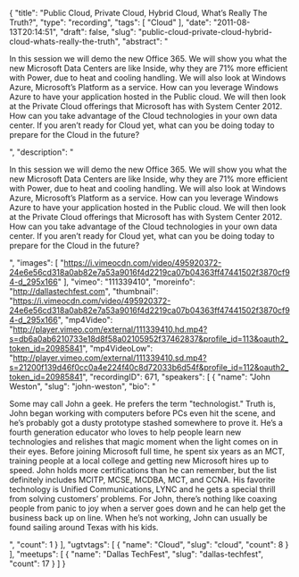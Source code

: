 {
  "title": "Public Cloud, Private Cloud, Hybrid Cloud, What’s Really The Truth?",
  "type": "recording",
  "tags": [
    "Cloud"
  ],
  "date": "2011-08-13T20:14:51",
  "draft": false,
  "slug": "public-cloud-private-cloud-hybrid-cloud-whats-really-the-truth",
  "abstract": "<p>In this session we will demo the new Office 365. We will show you what the new Microsoft Data Centers are like Inside, why they are 71% more efficient with Power, due to heat and cooling handling. We will also look at Windows Azure, Microsoft&rsquo;s Platform as a service. How can you leverage Windows Azure to have your application hosted in the Public cloud. We will then look at the Private Cloud offerings that Microsoft has with System Center 2012. How can you take advantage of the Cloud technologies in your own data center. If you aren&rsquo;t ready for Cloud yet, what can you be doing today to prepare for the Cloud in the future?</p>",
  "description": "<p>In this session we will demo the new Office 365. We will show you what the new Microsoft Data Centers are like Inside, why they are 71% more efficient with Power, due to heat and cooling handling. We will also look at Windows Azure, Microsoft&rsquo;s Platform as a service. How can you leverage Windows Azure to have your application hosted in the Public cloud. We will then look at the Private Cloud offerings that Microsoft has with System Center 2012. How can you take advantage of the Cloud technologies in your own data center. If you aren&rsquo;t ready for Cloud yet, what can you be doing today to prepare for the Cloud in the future?</p>",
  "images": [
    "https://i.vimeocdn.com/video/495920372-24e6e56cd318a0ab82e7a53a9016f4d2219ca07b04363ff47441502f3870cf94-d_295x166"
  ],
  "vimeo": "111339410",
  "moreinfo": "http://dallastechfest.com",
  "thumbnail": "https://i.vimeocdn.com/video/495920372-24e6e56cd318a0ab82e7a53a9016f4d2219ca07b04363ff47441502f3870cf94-d_295x166",
  "mp4Video": "http://player.vimeo.com/external/111339410.hd.mp4?s=db6a0ab6210733e18d8f58a02105952f37462837&profile_id=113&oauth2_token_id=20985841",
  "mp4VideoLow": "http://player.vimeo.com/external/111339410.sd.mp4?s=21200f139d46f0cc0a4e224f40c8d72033b6d54f&profile_id=112&oauth2_token_id=20985841",
  "recordingID": 671,
  "speakers": [
    {
      "name": "John Weston",
      "slug": "john-weston",
      "bio": "<p>Some may call John a geek. He prefers the term \"technologist.\" Truth is, John began working with computers before PCs even hit the scene, and he&rsquo;s probably got a dusty prototype stashed somewhere to prove it. He&rsquo;s a fourth generation educator who loves to help people learn new technologies and relishes that magic moment when the light comes on in their eyes. Before joining Microsoft full time, he spent six years as an MCT, training people at a local college and getting new Microsoft hires up to speed. John holds more certifications than he can remember, but the list definitely includes MCITP, MCSE, MCDBA, MCT, and CCNA. His favorite technology is Unified Communications, LYNC and he gets a special thrill from solving customers&rsquo; problems. For John, there&rsquo;s nothing like coaxing people from panic to joy when a server goes down and he can help get the business back up on line. When he&rsquo;s not working, John can usually be found sailing around Texas with his kids.</p>",
      "count": 1
    }
  ],
  "ugtvtags": [
    {
      "name": "Cloud",
      "slug": "cloud",
      "count": 8
    }
  ],
  "meetups": [
    {
      "name": "Dallas TechFest",
      "slug": "dallas-techfest",
      "count": 17
    }
  ]
}